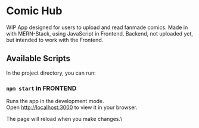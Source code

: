 # Comic Hub

WIP App designed for users to upload and read fanmade comics. Made in with MERN-Stack, using JavaScript in Frontend. Backend, not uploaded yet, but intended to work with the Frontend.

## Available Scripts

In the project directory, you can run:

### `npm start` in FRONTEND

Runs the app in the development mode.\
Open [http://localhost:3000](http://localhost:3000) to view it in your browser.

The page will reload when you make changes.\
